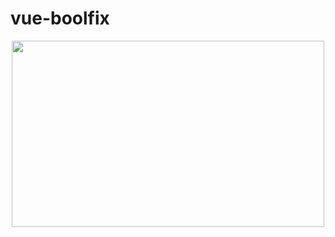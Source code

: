 # vue-boolfix

<div align="center">
  <img width="500" height="298px" src="https://user-images.githubusercontent.com/98908632/180836577-bba9643d-b7f5-4d4c-b078-fc29f6e6f0a0.gif">
</div>
